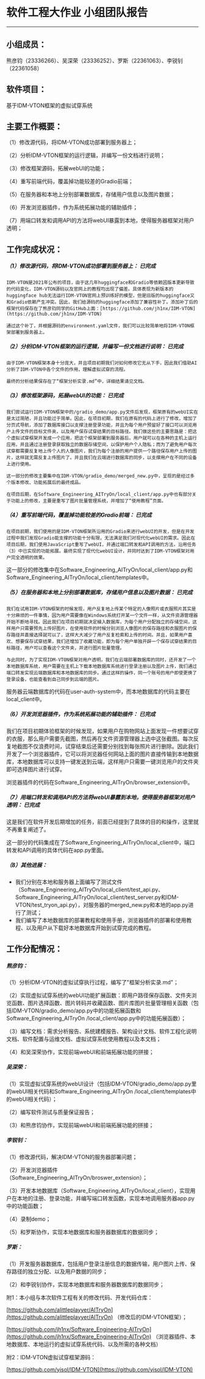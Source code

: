 ﻿# 软件工程大作业 小组团队报告

---

## 小组成员：

熊彦钧（23336266）、吴深荣（23336252）、罗斯（22361063）、李锐钊（22361058）

## 软件项目：

基于IDM-VTON框架的虚拟试穿系统

## 主要工作概要：

（1）修改源代码，将IDM-VTON成功部署到服务器上；

（2）分析IDM-VTON框架的运行逻辑，并编写一份文档进行说明；

（3）修改框架源码，拓展webUI的功能；

（4）重写前端代码，覆盖掉功能较差的Gradio前端；

（5）在服务器和本地上分别部署数据库，存储用户信息以及图片数据；

（6）开发浏览器插件，作为系统拓展功能的辅助插件；

（7）用端口转发和调用API的方法将webUI暴露到本地，使得服务器框架对用户透明；

## 工作完成状况：

##### （1）修改源代码，将IDM-VTON成功部署到服务器上：                  已完成

    IDM-VTON是2021年公布的项目，由于这几年huggingface和Gradio等依赖因版本更新导致的代码变化，IDM-VTON源码以及官网上的教程均出现了偏差。具体表现为新版本的huggingface hub无法运行IDM-VTON官网上预训练好的模型，但是旧版的huggingface又和Gradio依赖产生冲突。因此，我们给源码的huggingface添加了兼容性补丁。添加补丁后的框架代码保存在了熊彦钧同学的GitHub上面：[https://github.com/jh1nx/IDM-VTON](https://github.com/jh1nx/IDM-VTON)

    通过这个补丁，并根据源码的environment.yaml文件，我们可以比较简单地将IDM-VTON框架部署到服务器上。

##### （2）分析IDM-VTON框架的运行逻辑，并编写一份文档进行说明：               已完成

    由于IDM-VTON框架本身十分庞大，并且项目初期我们对如何修改它无从下手，因此我们借助AI分析了IDM-VTON中各个文件的作用，理解虚拟试穿的流程。

    最终的分析结果保存在了“框架分析实录.md”中，详细结果请见文档。

##### （3）修改框架源码，拓展webUI的功能：                  已完成

    我们尝试运行IDM-VTON框架中的/gradio_demo/app.py文件后发现，框架原有的webUI实在是太过简陋，并且功能过于简单。因此，在项目初期，我们在原有的代码上进行了修改，增加了分页式导航，添加了数据库接口以支撑注册登录功能，并且为每个用户预留好了接口可以浏览用户上传文件的目标文件夹，以及用户保存试穿结果的目标路径。我们做这些的主要思路是：把这个虚拟试穿框架开发成一个应用，把这个框架部署到服务器后，用户就可以在各种的主机上运行应用，并且通过注册登录获取独立的数据存储空间，以保护用户个人隐私；而为了避免用户每次试穿都需要反复地上传个人的人像图片，我们为每个注册的用户提供一个路径保存用户上传的图片，这样就无需反复上传图片了。并且我们在云端进行数据库的同步，以支撑用户在不同的设备上进行使用。

    这一部分的修改主要集中在IDM-VTON/gradio_demo/merged_new.py中，呈现的是经过多个版本修改、功能拓展后的最终成品。

    在项目后期，在Software_Engineering_AITryOn/local_client/app.py中也有部分关于功能上的修改，主要是重写了图片批量管理系统，并增加了“使用教程”页面。

##### （4）重写前端代码，覆盖掉功能较差的Gradio前端：                已完成

    在项目前期，我们使用的是IDM-VTON框架所沿用的Gradio来进行webUI的开发，但是在开发过程中我们发现Gradio能支撑的功能十分有限，无法满足我们对现代化webUI的需求。因此在项目后期，我们使用JavaScript重写了webUI，并通过端口转发和API调用的方法，沿用任务（3）中已实现的功能拓展。最终实现了现代化webUI设计，并同时达到了IDM-VTON框架对用户完全透明的效果。

这一部分的修改集中在Software_Engineering_AITryOn/local_client/app.py和Software_Engineering_AITryOn/local_client/templates中。

##### （5）在服务器和本地上分别部署数据库，存储用户信息以及图片数据：                   已完成

    我们在试用IDM-VTON框架的时候发现，用户反复地上传某个特定的人像照片或衣服照片其实是十分麻烦的一件事情，因为用户需要像在Windows系统打开某一个文件一样，从文件资源管理器开始不断地寻找。因此我们在项目初期就决定植入数据库，为每个用户分配独立的存储空间，这样用户只需要预先上传好图片，在使用软件的时候分别浏览人像图片的保存路径和衣服图片的保存路径并直接选择就可以了，这样大大减少了用户反复检索和上传的时间。并且，如果用户喜欢、想要保存试穿结果，我们还增加了收藏功能，即为每个用户单独开辟一个保存试穿结果的目标路径，用户可以查看这个文件夹，并进行图片批量管理。

    与此同时，为了实现IDM-VTON框架对用户透明，我们在云端部署数据库的同时，还开发了一个本地数据库系统，用户需要在主机上下载本地数据库系统进行登录注册以及图片上传，我们通过端口转发实现云端数据库和本地数据库的同步。通过这样的操作，同一个账号的用户即使更换了登录设备，也能查看到自己同步到云端的图片。

服务器云端数据库的代码在user-auth-system中，而本地数据库的代码主要在local_client中。

##### （6）开发浏览器插件，作为系统拓展功能的辅助插件：               已完成

我们在项目初期体验框架的时候发现，如果用户在购物网站上面发现一件想要试穿的衣服，那么用户需要先截图，然后再在文件资源管理器上选中这张截图。每次反复地截图不仅浪费时间，试穿结束后还需要分别找到每张照片进行删除。因此我们开发了一个浏览器插件，它可以将浏览器任何网站上面的图片直接传输到本地数据库，本地数据库可以支持一键发送到云端，这样用户只需要一键浏览用户的文件夹即可选择图片进行试穿。

浏览器插件的代码在Software_Engineering_AITryOn/browser_extension中。

##### （7）用端口转发和调用API的方法将webUI暴露到本地，使得服务器框架对用户透明：                已完成

这是我们在软件开发后期增加的任务，前面已经提到了具体的目的和操作，这里就不再重复阐述了。

这一部分的代码集成在了Software_Engineering_AITryOn/local_client中，端口转发和API调用的具体代码在app.py里面。

##### （8）其他进展：

* 我们分别在本地和服务器上面编写了测试文件（Software_Engineering_AITryOn/local_client/test_api.py、Software_Engineering_AITryOn/local_client/test_server.py和IDM-VTON/test_tryon_api.py），对服务器的merged_new.py和本地的app.py进行了测试；
* 我们编写了本地数据库的部署教程和使用手册，浏览器插件的部署和使用教程、以及用户从下载好本地数据库开始到试穿完成的教程。

## 工作分配情况：

##### 熊彦钧：

（1）分析IDM-VTON的虚拟试穿执行过程，编写了"框架分析实录.md"；

（2）实现虚拟试穿系统的webUI功能扩展函数：即用户路径保存函数、文件夹浏览函数、图片选择函数、图片转码并收藏函数、图片库图片批量管理相关函数（包括IDM-VTON/gradio_demo/app.py中的功能拓展函数和Software_Engineering_AITryOn /local_client/app.py中的功能拓展函数）；

（3）编写文档：需求分析报告、系统建模报告、架构设计文档、软件工程化说明文档、软件配置与运维文档、虚拟试穿系统使用教程以及本文档；

（4）和吴深荣协作，实现前端webUI和前端拓展功能的拼接；

##### 吴深荣：

（1）实现虚拟试穿系统的webUI设计（包括IDM-VTON/gradio_demo/app.py里的webUI相关代码和Software_Engineering_AITryOn /local_client/templates中的webUI相关代码）；

（2）编写软件测试与质量保证报告；

（3）和熊彦钧协作，实现前端webUI和前端拓展功能的拼接；

##### 李锐钊：

（1）修改源代码，解决IDM-VTON的服务器部署问题；

（2）开发浏览器插件（Software_Engineering_AITryOn/broswer_extension）；

（3）开发本地数据库（Software_Engineering_AITryOn/local_client），实现用户在本地的注册、登录功能，并编写端口转发函数，实现本地调用服务器app.py中的功能函数；

（4）录制demo；

（5）和罗斯协作，实现本地数据库和服务器数据库的数据同步；

##### 罗斯：

（1）开发服务器数据库，包括用户登录注册信息的数据传输，用户图片上传、保存路径的独立分配、以及用户数据的同步；

（2）和李锐钊协作，实现本地数据库和服务器数据库的数据同步；


附1：本小组与本次软件工程有关的修改代码、开发代码仓库：

[https://github.com/alittleplayyer/AITryOn](https://github.com/alittleplayyer/AITryOn) （修改后的IDM-VTON框架）；

[https://github.com/jh1nx/Software_Engineering-AITryOn](https://github.com/jh1nx/Software_Engineering-AITryOn) （浏览器插件、本地数据库、本地运行的虚拟试穿系统代码、以及所需的各种文档）

附2：IDM-VTON虚拟试穿框架源码：

[https://github.com/yisol/IDM-VTON](https://github.com/yisol/IDM-VTON)
